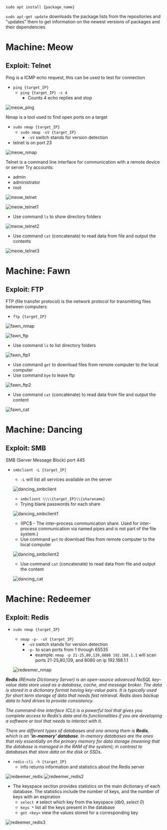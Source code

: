 ```sudo apt install {package_name}```

```sudo apt-get update``` downloads the package lists from the repositories and "updates" them to get information on the newest versions of packages and their dependencies

# Machine: Meow

## Exploit: Telnet

Ping is a ICMP echo request, this can be used to test for connection
- ```ping {target_IP}```
  - ```ping {target_IP} -c 4```
    - Counts 4 echo replies and stop

![meow_ping](https://github.com/juliezard/HackTheBox/blob/main/Boxes/Tier%200/images/meow_ping.png?raw=true)

Nmap is a tool used to find open ports on a target
- ```sudo nmap {target_IP}```
  - ```sudo nmap -sV {target_IP}```
    - ```-sV``` switch stands for version detection 
- telnet is on port 23

![meow_nmap](https://github.com/juliezard/HackTheBox/blob/main/Boxes/Tier%200/images/meow_nmap.png?raw=true)

Telnet is a command line interface for communication with a remote device or server
Try accounts:
- admin
- administrator
- root

![meow_telnet](https://github.com/juliezard/HackTheBox/blob/main/Boxes/Tier%200/images/meow_telnet.png?raw=true)

![meow_telnet1](https://github.com/juliezard/HackTheBox/blob/main/Boxes/Tier%200/images/meow_telnet1.png?raw=true)

- Use command ```ls``` to show directory folders

![meow_telnet2](https://github.com/juliezard/HackTheBox/blob/main/Boxes/Tier%200/images/meow_telnet2.png?raw=true)

- Use command ```cat``` (concatenate) to read data from file and output the contents

![meow_telnet3](https://github.com/juliezard/HackTheBox/blob/main/Boxes/Tier%200/images/meow_telnet3.png?raw=true)


# Machine: Fawn

## Exploit: FTP

FTP (file transfer protocol) is the network protocol for transmitting files between computers
- ```ftp {target_IP}```

![fawn_nmap](https://github.com/juliezard/HackTheBox/blob/main/Boxes/Tier%200/images/fawn_nmap.png?raw=true)

![fawn_ftp](https://github.com/juliezard/HackTheBox/blob/main/Boxes/Tier%200/images/fawn_ftp.png?raw=true)

  - Use command ```ls``` to list directory folders

  ![fawn_ftp1](https://github.com/juliezard/HackTheBox/blob/main/Boxes/Tier%200/images/fawn_ftp1.png?raw=true)

  - Use command ```get``` to download files from remote computer to the local computer
  - Use command ```bye``` to leave ftp

  ![fawn_ftp2](https://github.com/juliezard/HackTheBox/blob/main/Boxes/Tier%200/images/fawn_ftp2.png?raw=true)
  
  - Use command ```cat``` (concatenate) to read data from file and output the content

  ![fawn_cat](https://github.com/juliezard/HackTheBox/blob/main/Boxes/Tier%200/images/fawn_cat.png?raw=true)


# Machine: Dancing

## Exploit: SMB

SMB (Server Message Block) port 445
- ```smbclient -L {target_IP}```
  - ```-L``` will list all services available on the server

  ![dancing_smbclient](https://github.com/juliezard/HackTheBox/blob/main/Boxes/Tier%200/images/dancing_smbclient.png?raw=true)
  
  - ```smbclient \\\\{target_IP}\\{sharename}```
  - Trying blank passwords for each share
  
  ![dancing_smbclient1](https://github.com/juliezard/HackTheBox/blob/main/Boxes/Tier%200/images/dancing_smbclient1.png?raw=true)
  
  - (IPC$ - The inter-process communication share. Used for inter-process communication via named
pipes and is not part of the file system.)
  - Use command ```get``` to download files from remote computer to the local computer

  ![dancing_smbclient2](https://github.com/juliezard/HackTheBox/blob/main/Boxes/Tier%200/images/dancing_smbclient2.png?raw=true)
  
  - Use command ```cat``` (concatenate) to read data from file and output the content

  ![dancing_cat](https://github.com/juliezard/HackTheBox/blob/main/Boxes/Tier%200/images/dancing_cat.png?raw=true)


# Machine: Redeemer

## Exploit: Redis

- ```sudo nmap {target_IP}```
  - ```nmap -p- -sV {target_IP}```
    - ```-sV``` switch stands for version detection 
    - ```-p-``` to scan ports from 1 through 65535
      - example: ```nmap -p 21-25,80,139,8080 192.168.1.1``` will scan ports 21-25,80,139, and 8080 on ip 192.168.1.1
    
  ![redeemer_nmap](https://github.com/juliezard/HackTheBox/blob/main/Boxes/Tier%200/images/redeemer_nmap.png?raw=true)

***Redis** (REmote DIctionary Server) is an open-source advanced NoSQL key-value data store used as a
database, cache, and message broker. The data is stored in a dictionary format having key-value pairs. It is
typically used for short term storage of data that needs fast retrieval. Redis does backup data to hard drives
to provide consistency.*

*The command-line interface (CLI) is a powerful tool that gives you complete access to Redis’s data and its
functionalities if you are developing a software or tool that needs to interact with it.*

*There are different types of databases and one among them is **Redis**, which is an **'in-memory' database**. In-memory databases are the ones that rely essentially on the primary memory for data storage (meaning that the database is managed in the RAM of the system); in contrast to databases that store data on the disk or
SSDs.*

- ```redis-cli -h {target_IP}```
  -  info returns information and statistics about the Redis server

![redeemer_redis](https://github.com/juliezard/HackTheBox/blob/main/Boxes/Tier%200/images/redeemer_redis.png?raw=true)
  ![redeemer_redis2](https://github.com/juliezard/HackTheBox/blob/main/Boxes/Tier%200/images/redeemer_redis2.png?raw=true)
  - The keyspace section provides statistics on the main dictionary of each database. The statistics include the
number of keys, and the number of keys with an expiration
    - ```select #``` select which key from the keyspace (db0, *select 0*)
    - ```keys *``` list all the keys present in the database
    - ```get <key>``` view the values stored for a corresponding key
    
  ![redeemer_redis3](https://github.com/juliezard/HackTheBox/blob/main/Boxes/Tier%200/images/redeemer_redis3.png?raw=true)
